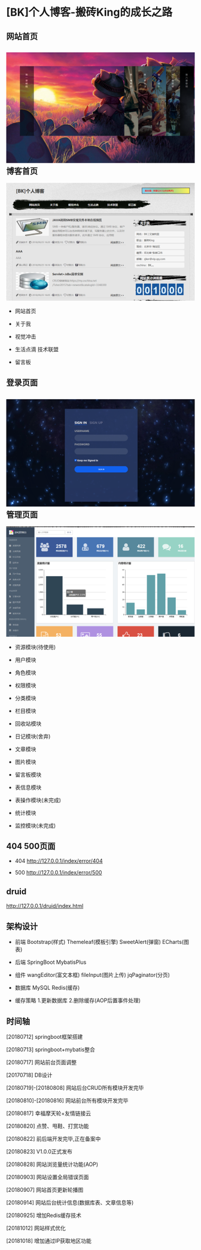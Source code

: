 [BK]个人博客-搬砖King的成长之路
====
网站首页
-------
![image](https://github.com/omgDarker/darker/blob/master/src/main/resources/static/images/github/index.png)
博客首页
-------
![image](https://github.com/omgDarker/darker/blob/master/src/main/resources/static/images/github/index_home.png)

* 网站首页

* 关于我

* 视觉冲击

* 生活点滴 技术联盟

* 留言板

登录页面
-------
![image](https://github.com/omgDarker/darker/blob/master/src/main/resources/static/images/github/admin_login.png)
管理页面
-------
![image](https://github.com/omgDarker/darker/blob/master/src/main/resources/static/images/github/admin_home.png)

* 资源模块(待使用)

* 用户模块

* 角色模块

* 权限模块

* 分类模块

* 栏目模块

* 回收站模块

* 日记模块(舍弃)

* 文章模块

* 图片模块

* 留言板模块

* 表信息模块

* 表操作模块(未完成)

* 统计模块

* 监控模块(未完成)

404 500页面
-------

* 404 http://127.0.0.1/index/error/404

* 500 http://127.0.0.1/index/error/500

druid
-------

http://127.0.0.1/druid/index.html

架构设计
-------

* 前端 Bootstrap(样式) Themeleaf(模板引擎) SweetAlert(弹窗) ECharts(图表)

* 后端 SpringBoot MybatisPlus

* 组件 wangEditor(富文本框) fileInput(图片上传) jqPaginator(分页)

* 数据库 MySQL Redis(缓存)

* 缓存策略 1.更新数据库 2.删除缓存(AOP后置事件处理)

时间轴
-------
[20180712] springboot框架搭建

[20180713] springboot+mybatis整合

[20180717] 网站前台页面调整

[20170718] DB设计

[20180719]-[20180808] 网站后台CRUD所有模块开发完毕

[20180810]-[20180816] 网站前台所有模块开发完毕

[20180817] 幸福摩天轮+友情链接云

[20180820] 点赞、甩鞋、打赏功能

[20180822] 前后端开发完毕,正在备案中

[20180823] V1.0.0正式发布

[20180828] 网站浏览量统计功能(AOP)

[20180903] 网站设置全局错误页面

[20180907] 网站首页更新轮播图

[20180914] 网站后台统计信息(数据库表、文章信息等)

[20180925] 增加Redis缓存技术

[20181012] 网站样式优化

[20181018] 增加通过IP获取地区功能
